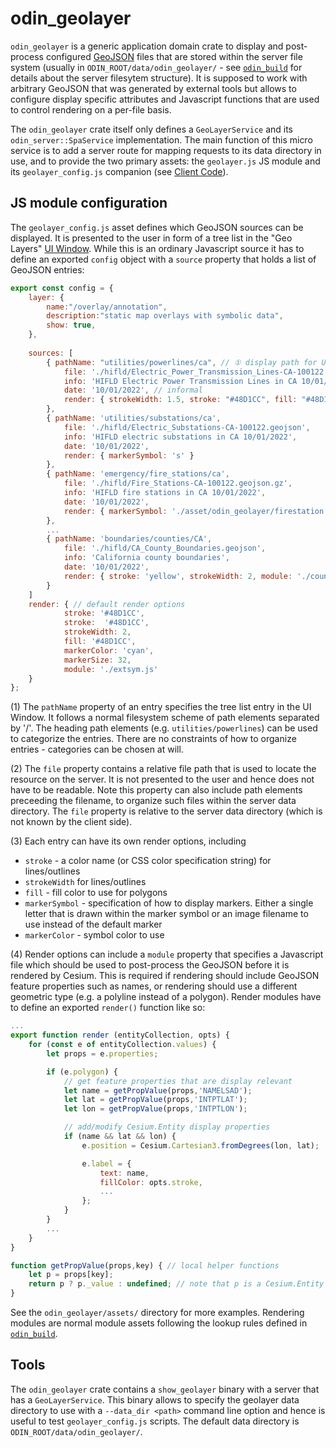 # odin_geolayer

`odin_geolayer` is a generic application domain crate to display and post-process configured [GeoJSON](https://geojson.org/) files that are
stored within the server file system (usually in `ODIN_ROOT/data/odin_geolayer/` - see [`odin_build`](../odin_build/odin_build.md) for
details about the server filesytem structure).  It is supposed to work with arbitrary GeoJSON that was generated by external tools but allows
to configure display specific attributes and Javascript functions that are used to control rendering on a per-file basis. 

The `odin_geolayer` crate itself only defines a `GeoLayerService` and its `odin_server::SpaService` implementation. The main function of this
micro service is to add a server route for mapping requests to its data directory in use, and to provide the two primary assets: the `geolayer.js`
JS module and its `geolayer_config.js` companion (see [Client Code](../odin_server/client.md)).

## JS module configuration

The `geolayer_config.js` asset defines which GeoJSON sources can be displayed. It is presented to the user in form of a tree list in the
"Geo Layers" [UI Window](../odin_server/client.md). While this is an ordinary Javascript source it has to define an exported `config` object with
a `source` property that holds a list of GeoJSON entries:

```javascript
export const config = {
    layer: {
        name:"/overlay/annotation",
        description:"static map overlays with symbolic data",
        show: true,
    },
    
    sources: [
        { pathName: "utilities/powerlines/ca", // ① display path for UI window
            file: './hifld/Electric_Power_Transmission_Lines-CA-100122.geojson', // ② relative file path of GeoJSON resource
            info: 'HIFLD Electric Power Transmission Lines in CA 10/01/2022', // informal
            date: '10/01/2022', // informal
            render: { strokeWidth: 1.5, stroke: "#48D1CC", fill: "#48D1CC" } // ③ render options
        },
        { pathName: 'utilities/substations/ca',
            file: './hifld/Electric_Substations-CA-100122.geojson',
            info: 'HIFLD electric substations in CA 10/01/2022',
            date: '10/01/2022',
            render: { markerSymbol: 's' }
        },
        { pathName: 'emergency/fire_stations/ca',
            file: './hifld/Fire_Stations-CA-100122.geojson.gz',
            info: 'HIFLD fire stations in CA 10/01/2022',
            date: '10/01/2022',
            render: { markerSymbol: './asset/odin_geolayer/firestation.png', markerColor: 'red' }  // ③ render options with marker symbol
        },
        ...
        { pathName: 'boundaries/counties/CA',
            file: './hifld/CA_County_Boundaries.geojson',
            info: 'California county boundaries',
            date: '10/01/2022',
            render: { stroke: 'yellow', strokeWidth: 2, module: './county_boundaries.js' } // ④ render options with post-proc module
        }
    ]
    render: { // default render options
            stroke: '#48D1CC',
            stroke:  '#48D1CC',
            strokeWidth: 2,
            fill: '#48D1CC',
            markerColor: 'cyan',
            markerSize: 32,
            module: './extsym.js'
    }
};
```

(1) The `pathName` property of an entry specifies the tree list entry in the UI Window. It follows a normal filesystem scheme of
path elements separated by '/'. The heading path elements (e.g. `utilities/powerlines`) can be used to categorize the entries. There
are no constraints of how to organize entries - categories can be chosen at will.

(2) The `file` property contains a relative file path that is used to locate the resource on the server. It is not presented to the
user and hence does not have to be readable. Note this property can also include path elements preceeding the filename, to organize
such files within the server data directory. The `file` property is relative to the server data directory (which is not known by
the client side).

(3) Each entry can have its own render options, including

 - `stroke` - a color name (or CSS color specification string) for lines/outlines
 - `strokeWidth` for lines/outlines
 - `fill` - fill color to use for polygons
 - `markerSymbol` - specification of how to display markers. Either a single letter that is drawn within the marker symbol
   or an image filename to use instead of the default marker
 - `markerColor` - symbol color to use

(4) Render options can include a `module` property that specifies a Javascript file which should be used to post-process
the GeoJSON before it is rendered by Cesium. This is required if rendering should include GeoJSON feature properties such as
names, or rendering should use a different geometric type (e.g. a polyline instead of a polygon). Render modules have to
define an exported `render()` function like so:

```javascript
...
export function render (entityCollection, opts) {
    for (const e of entityCollection.values) {
        let props = e.properties;

        if (e.polygon) {
            // get feature properties that are display relevant
            let name = getPropValue(props,'NAMELSAD');
            let lat = getPropValue(props,'INTPTLAT');
            let lon = getPropValue(props,'INTPTLON');

            // add/modify Cesium.Entity display properties
            if (name && lat && lon) {
                e.position = Cesium.Cartesian3.fromDegrees(lon, lat);

                e.label = {
                    text: name,
                    fillColor: opts.stroke,
                    ...
                };
            }
        }
        ...
    }
}

function getPropValue(props,key) { // local helper functions
    let p = props[key];
    return p ? p._value : undefined; // note that p is a Cesium.Entity property (data has to be extracted from `_value`)
}
```

See the `odin_geolayer/assets/` directory for more examples. Rendering modules are normal module assets following the 
lookup rules defined in [`odin_build`](../odin_build/odin_build.md).


## Tools

The `odin_geolayer` crate contains a `show_geolayer` binary with a server that has a `GeoLayerService`. This binary allows
to specify the geolayer data directory to use with a `--data_dir <path>` command line option and hence is useful to test
`geolayer_config.js` scripts. The default data directory is `ODIN_ROOT/data/odin_geolayer/`.